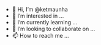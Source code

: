 - 👋 Hi, I’m @ketmaunha
- 👀 I’m interested in ...
- 🌱 I’m currently learning ...
- 💞️ I’m looking to collaborate on ...
- 📫 How to reach me ...

<!---
ketmaunha/ketmaunha is a ✨ special ✨ repository because its `README.md` (this file) appears on your GitHub profile.
You can click the Preview link to take a look at your changes.
--->
